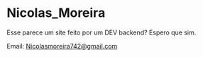 # Nicolas_Moreira
Esse parece um site feito por um DEV backend? Espero que sim.

Email: Nicolasmoreira742@gmail.com

